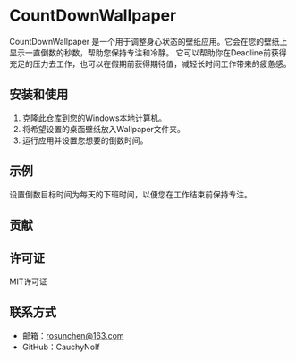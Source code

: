 # CountDownWallpaper

CountDownWallpaper 是一个用于调整身心状态的壁纸应用。它会在您的壁纸上显示一直倒数的秒数，帮助您保持专注和冷静。
它可以帮助你在Deadline前获得充足的压力去工作，也可以在假期前获得期待值，减轻长时间工作带来的疲惫感。

## 安装和使用

1. 克隆此仓库到您的Windows本地计算机。
2. 将希望设置的桌面壁纸放入Wallpaper文件夹。
3. 运行应用并设置您想要的倒数时间。

## 示例

设置倒数目标时间为每天的下班时间，以便您在工作结束前保持专注。

## 贡献

## 许可证

MIT许可证

## 联系方式

- 邮箱：rosunchen@163.com
- GitHub：CauchyNoIf

